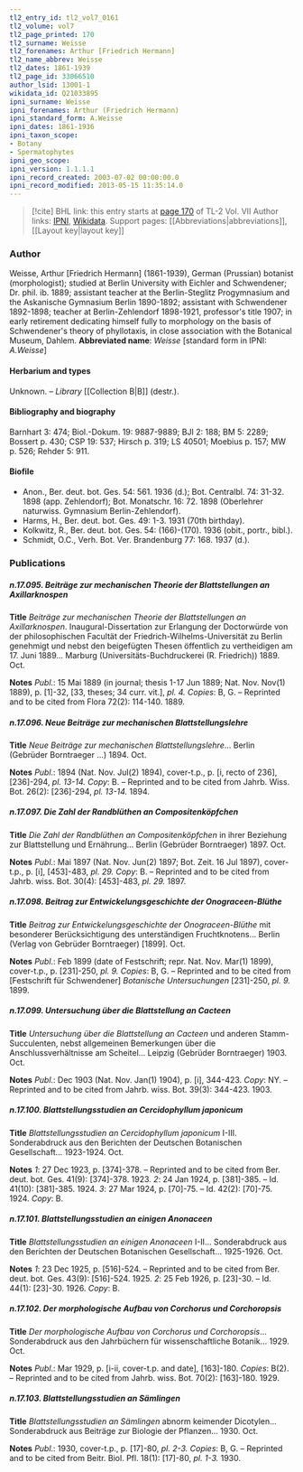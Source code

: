```yaml
---
tl2_entry_id: tl2_vol7_0161
tl2_volume: vol7
tl2_page_printed: 170
tl2_surname: Weisse
tl2_forenames: Arthur [Friedrich Hermann]
tl2_name_abbrev: Weisse
tl2_dates: 1861-1939
tl2_page_id: 33066510
author_lsid: 13001-1
wikidata_id: Q21033895
ipni_surname: Weisse
ipni_forenames: Arthur (Friedrich Hermann)
ipni_standard_form: A.Weisse
ipni_dates: 1861-1936
ipni_taxon_scope: 
- Botany
- Spermatophytes
ipni_geo_scope: 
ipni_version: 1.1.1.1
ipni_record_created: 2003-07-02 00:00:00.0
ipni_record_modified: 2013-05-15 11:35:14.0
---
```


> [!cite] BHL link: this entry starts at [page 170](https://www.biodiversitylibrary.org/page/33066510) of TL-2 Vol. VII
> Author links: [IPNI](https://www.ipni.org/a/13001-1), [Wikidata](https://www.wikidata.org/wiki/Q21033895). Support pages: [[Abbreviations|abbreviations]], [[Layout key|layout key]]

### Author

Weisse, Arthur \[Friedrich Hermann\] (1861-1939), German (Prussian) botanist (morphologist); studied at Berlin University with Eichler and Schwendener; Dr. phil. ib. 1889; assistant teacher at the Berlin-Steglitz Progymnasium and the Askanische Gymnasium Berlin 1890-1892; assistant with Schwendener 1892-1898; teacher at Berlin-Zehlendorf 1898-1921, professor's title 1907; in early retirement dedicating himself fully to morphology on the basis of Schwendener's theory of phyllotaxis, in close association with the Botanical Museum, Dahlem. 
**Abbreviated name**: *Weisse* \[standard form in IPNI: *A.Weisse*\]

#### Herbarium and types

Unknown. – *Library* [[Collection B|B]] (destr.).

#### Bibliography and biography

Barnhart 3: 474; Biol.-Dokum. 19: 9887-9889; BJI 2: 188; BM 5: 2289; Bossert p. 430; CSP 19: 537; Hirsch p. 319; LS 40501; Moebius p. 157; MW p. 526; Rehder 5: 911.

#### Biofile

- Anon., Ber. deut. bot. Ges. 54: 561. 1936 (d.); Bot. Centralbl. 74: 31-32. 1898 (app. Zehlendorf); Bot. Monatschr. 16: 72. 1898 (Oberlehrer naturwiss. Gymnasium Berlin-Zehlendorf).
- Harms, H., Ber. deut. bot. Ges. 49: 1-3. 1931 (70th birthday).
- Kolkwitz, R., Ber. deut. bot. Ges. 54: (166)-(170). 1936 (obit., portr., bibl.).
- Schmidt, O.C., Verh. Bot. Ver. Brandenburg 77: 168. 1937 (d.).

### Publications

##### n.17.095. Beiträge zur mechanischen Theorie der Blattstellungen an Axillarknospen

**Title**
*Beiträge zur mechanischen Theorie der Blattstellungen an Axillarknospen*. Inaugural-Dissertation zur Erlangung der Doctorwürde von der philosophischen Facultät der Friedrich-Wilhelms-Universität zu Berlin genehmigt und nebst den beigefügten Thesen öffentlich zu vertheidigen am 17. Juni 1889... Marburg (Universitäts-Buchdruckerei (R. Friedrich)) 1889. Oct.

**Notes**
*Publ*.: 15 Mai 1889 (in journal; thesis 1-17 Jun 1889; Nat. Nov. Nov(1) 1889), p. \[1\]-32, \[33, theses; 34 curr. vit.\], *pl. 4. Copies*: B, G. – Reprinted and to be cited from Flora 72(2): 114-140. 1889.

##### n.17.096. Neue Beiträge zur mechanischen Blattstellungslehre

**Title**
*Neue Beiträge zur mechanischen Blattstellungslehre*... Berlin (Gebrüder Borntraeger ...) 1894. Oct.

**Notes**
*Publ*.: 1894 (Nat. Nov. Jul(2) 1894), cover-t.p., p. \[i, recto of 236\], \[236\]-294, *pl. 13-14. Copy*: B. – Reprinted and to be cited from Jahrb. Wiss. Bot. 26(2): \[236\]-294, *pl. 13-14.* 1894.

##### n.17.097. Die Zahl der Randblüthen an Compositenköpfchen

**Title**
*Die Zahl der Randblüthen an Compositenköpfchen* in ihrer Beziehung zur Blattstellung und Ernährung... Berlin (Gebrüder Borntraeger) 1897. Oct.

**Notes**
*Publ*.: Mai 1897 (Nat. Nov. Jun(2) 1897; Bot. Zeit. 16 Jul 1897), cover-t.p., p. \[i\], \[453\]-483, *pl. 29. Copy*: B. – Reprinted and to be cited from Jahrb. wiss. Bot. 30(4): \[453\]-483, *pl. 29.* 1897.

##### n.17.098. Beitrag zur Entwickelungsgeschichte der Onograceen-Blüthe

**Title**
*Beitrag zur Entwickelungsgeschichte der Onograceen-Blüthe* mit besonderer Berücksichtigung des unterständigen Fruchtknotens... Berlin (Verlag von Gebrüder Borntraeger) \[1899\]. Oct.

**Notes**
*Publ*.: Feb 1899 (date of Festschrift; repr. Nat. Nov. Mar(1) 1899), cover-t.p., p. \[231\]-250, *pl. 9. Copies*: B, G. – Reprinted and to be cited from \[Festschrift für Schwendener\] *Botanische Untersuchungen* \[231\]-250, *pl. 9.* 1899.

##### n.17.099. Untersuchung über die Blattstellung an Cacteen

**Title**
*Untersuchung über die Blattstellung an Cacteen* und anderen Stamm-Succulenten, nebst allgemeinen Bemerkungen über die Anschlussverhältnisse am Scheitel... Leipzig (Gebrüder Borntraeger) 1903. Oct.

**Notes**
*Publ*.: Dec 1903 (Nat. Nov. Jan(1) 1904), p. \[i\], 344-423. *Copy*: NY. – Reprinted and to be cited from Jahrb. wiss. Bot. 39(3): 344-423. 1903.

##### n.17.100. Blattstellungsstudien an Cercidophyllum japonicum

**Title**
*Blattstellungsstudien an Cercidophyllum japonicum* I-III. Sonderabdruck aus den Berichten der Deutschen Botanischen Gesellschaft... 1923-1924. Oct.

**Notes**
*1*: 27 Dec 1923, p. \[374\]-378. – Reprinted and to be cited from Ber. deut. bot. Ges. 41(9): \[374\]-378. 1923.
*2*: 24 Jan 1924, p. \[381\]-385. – Id. 41(10): \[381\]-385. 1924.
*3*: 27 Mar 1924, p. \[70\]-75. – Id. 42(2): \[70\]-75. 1924.
*Copy*: B.

##### n.17.101. Blattstellungsstudien an einigen Anonaceen

**Title**
*Blattstellungsstudien an einigen Anonaceen* I-II... Sonderabdruck aus den Berichten der Deutschen Botanischen Gesellschaft... 1925-1926. Oct.

**Notes**
*1*: 23 Dec 1925, p. \[516\]-524. – Reprinted and to be cited from Ber. deut. bot. Ges. 43(9): \[516\]-524. 1925.
*2*: 25 Feb 1926, p. \[23\]-30. – Id. 44(1): \[23\]-30. 1926.
*Copy*: B.

##### n.17.102. Der morphologische Aufbau von Corchorus und Corchoropsis

**Title**
*Der morphologische Aufbau von Corchorus und Corchoropsis*... Sonderabdruck aus den Jahrbüchern für wissenschaftliche Botanik... 1929. Oct.

**Notes**
*Publ*.: Mar 1929, p. \[i-ii, cover-t.p. and date\], \[163\]-180. *Copies*: B(2). – Reprinted and to be cited from Jahrb. wiss. Bot. 70(2): \[163\]-180. 1929.

##### n.17.103. Blattstellungsstudien an Sämlingen

**Title**
*Blattstellungsstudien an Sämlingen* abnorm keimender Dicotylen... Sonderabdruck aus Beiträge zur Biologie der Pflanzen... 1930. Oct.

**Notes**
*Publ*.: 1930, cover-t.p., p. \[17\]-80, *pl. 2-3. Copies*: B, G. – Reprinted and to be cited from Beitr. Biol. Pfl. 18(1): \[17\]-80, *pl. 1-3.* 1930.

